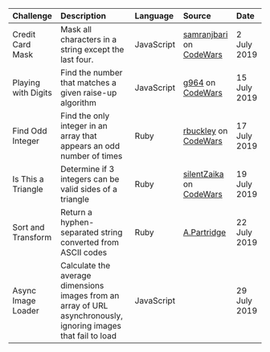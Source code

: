 | Challenge | Description | Language | Source | Date |
|:--|:--|:--|:--|:--|
| Credit Card Mask | Mask all characters in a string except the last four. | JavaScript | [samranjbari](https://www.codewars.com/users/samranjbari) on [CodeWars](https://www.codewars.com/kata/5412509bd436bd33920011bc) | 2 July 2019 |
| Playing with Digits | Find the number that matches a given raise-up algorithm | JavaScript | [g964](https://www.codewars.com/users/g964) on [CodeWars](https://www.codewars.com/kata/playing-with-digits/javascript) | 15 July 2019 |
| Find Odd Integer | Find the only integer in an array that appears an odd number of times | Ruby | [rbuckley](https://www.codewars.com/users/rbuckley) on [CodeWars](https://www.codewars.com/kata/find-the-odd-int/ruby) | 17 July 2019 |
| Is This a Triangle | Determine if 3 integers can be valid sides of a triangle | Ruby | [silentZaika](https://www.codewars.com/users/silentZaika) on [CodeWars](https://www.codewars.com/kata/is-this-a-triangle/train/ruby) | 19 July 2019 |
| Sort and Transform | Return a hyphen-separated string converted from ASCII codes | Ruby | [A.Partridge](https://www.codewars.com/users/A.Partridge) | 22 July 2019 |
| Async Image Loader | Calculate the average dimensions images from an array of URL asynchronously, ignoring images that fail to load | JavaScript | | 29 July 2019